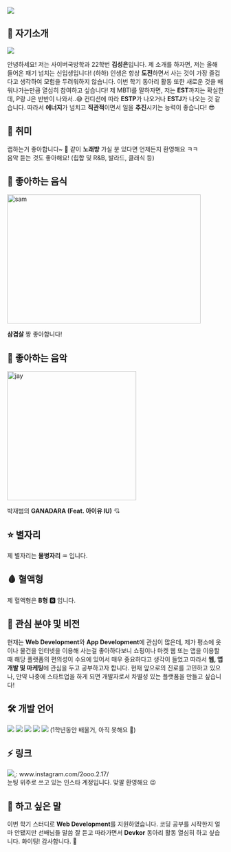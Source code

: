 <!--
**000217/000217** is a ✨ _special_ ✨ repository because its `README.md` (this file) appears on your GitHub profile.

Here are some ideas to get you started:

- 🔭 I’m currently working on ...
- 🌱 I’m currently learning ...
- 👯 I’m looking to collaborate on ...
- 🤔 I’m looking for help with ...
- 💬 Ask me about ...
- 📫 How to reach me: ...
- 😄 Pronouns: ...
- ⚡ Fun fact: ...
-->

<p>
  <img src="https://capsule-render.vercel.app/api?type=waving&amp;height=250&amp;text=안녕하세요!&amp;fontAlign=60&amp;color=gradient" style="max-width: 100%;">
</p>

## 👋 자기소개

<p>
  <img src="https://capsule-render.vercel.app/api?type=waving&amp;height=250&amp;text=안녕하세요!&amp;fontAlign=60&amp;color=gradient" style="max-width: 100%;">
</p>

안녕하세요! 저는 사이버국방학과 22학번 **김성은**입니다. 제 소개를 하자면, 저는 올해 들어온 패기 넘치는 신입생입니다! (하하) 인생은 항상 **도전**하면서 사는 것이 가장 즐겁다고 생각하여 모험을 두려워하지 않습니다. 이번 학기 동아리 활동 또한 새로운 것을 배워나가는만큼 열심히 참여하고 싶습니다! 제 MBTI를 말하자면, 저는 **EST**까지는 확실한데, P랑 J은 반반이 나와서..😅 컨디션에 따라 **ESTP**가 나오거나 **ESTJ**가 나오는 것 같습니다. 따라서 **에너지**가 넘치고 **직관적**이면서 일을 **추진**시키는 능력이 좋습니다! 😎

## 🎲 취미

 랩하는거 좋아합니다~ 🎤 같이 **노래방** 가실 분 있다면 언제든지 환영해요 ㅋㅋ <br>음악 듣는 것도 좋아해요! (힙합 및 R&B, 발라드, 클래식 등)
 
## 🍱 좋아하는 음식
<p>
  <img "https://postfiles.pstatic.net/MjAyMjAzMjFfMTIy/MDAxNjQ3ODIzODYzOTc2.V6Am_BV6wY2aypew_kSA4QPmsY8jFKUY6yrZxi6e3eEg.R6gv_2Xs7T9VgCrMSqQTt4Bhen5QwCtHQ3IHjqms3Ecg.JPEG.geecbfdb/KakaoTalk_20220321_094137032.jpg?type=w966" alt="sam" width="450" height="300">
</p>

**삼겹살** 짱 좋아합니다!
 
## 🎵 좋아하는 음악
<p>
  <img src="https://t2.genius.com/unsafe/432x432/https%3A%2F%2Fimages.genius.com%2Fdff6391544deb958a61baf250934dc62.1000x1000x1.png" alt="jay" width="300" height="300">
</p>

박재범의 **GANADARA (Feat. 아이유 IU)** 💘

## ⭐ 별자리
 제 별자리는 **물병자리** ♒ 입니다.
 
## 🩸 혈액형
 제 혈액형은 **B형** 🅱 입니다.

## 🌱 관심 분야 및 비전

현재는 **Web Development**와 **App Development**에 관심이 많은데, 제가 평소에 옷이나 물건을 인터넷을 이용해 사는걸 좋아하다보니 쇼핑이나 마켓 웹 또는 앱을 이용할 때 해당 플랫폼의 편의성이 수요에 있어서 매우 중요하다고 생각이 들었고 따라서 **웹, 앱 개발 및 마케팅**에 관심을 두고 공부하고자 합니다. 현재 앞으로의 진로를 고민하고 있으나, 만약 나중에 스타트업을 하게 되면 개발자로서 차별성 있는 플랫폼을 만들고 싶습니다!

## 🛠 개발 언어

<p>
  <img src="https://img.shields.io/badge/C-a8b9cc?style=flat&logo=c&logoColor=ffffff"/>
  <img src="https://img.shields.io/badge/Java-007396?style=flat&logo=Java&logoColor=ffffff"/>
  <img src="https://img.shields.io/badge/Python-3776ab?style=flat&logo=Python&logoColor=ffffff"/>
  <img src="https://img.shields.io/badge/JavaScript-f7df1e?style=flat&logo=JavaScript&logoColor=ffffff"/>
  <img src="https://img.shields.io/badge/HTML5-e34f26?style=flat&logo=HTML5&logoColor=ffffff"/> (1학년동안 배울거, 아직 못해요 🥺)<br> 
</p>

## ⚡ 링크
<a href="https://www.instagram.com/2ooo.2.17/" target="_blank">
    <img src="https://img.shields.io/badge/Instagram-FF7DB4?style=flat&logo=Instagram&logoColor=ffffff"/>
</a> : www.instagram.com/2ooo.2.17/
<br> 눈팅 위주로 쓰고 있는 인스타 계정입니다. 맞팔 환영해요 😉

## 💬 하고 싶은 말
 이번 학기 스터디로 **Web Development**를 지원하였습니다. 코딩 공부를 시작한지 얼마 안됐지만 선배님들 말씀 잘 듣고 따라가면서 **Devkor** 동아리 활동 열심히 하고 싶습니다. 화이팅! 감사합니다. 🙂
